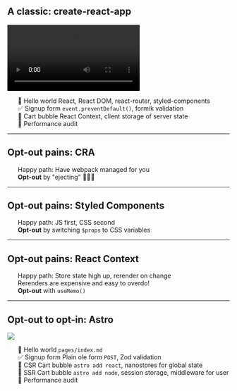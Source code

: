 ## A classic: create-react-app

<div class="grid grid-cols-[10px_1fr_1fr] grid-rows-[1fr_1em] gap-4 items-center h-100">

<Line :colors="['bg-green-300', 'bg-yellow-300', 'bg-orange-300', 'bg-red-300', 'bg-red-300']" :percent="25" />

<div>
  <video class="rounded-lg" v-if="$slidev.nav.clicks === 4" autoplay loop playsinline src="/spa-what-do-you-mean.mov" />
</div>

<div>
<v-clicks>

- 👋 Hello world <span class="text-gray-400">React, React DOM, react-router, styled-components</span>
- ✅ Signup form <span class="text-gray-400"> `event.preventDefault()`, formik validation</span>
- 🛒 Cart bubble <span class="text-gray-400"> React Context, client storage of server state</span>
- 👀 Performance audit

</v-clicks>
</div>

<KBCounter :counts="[0, 66, 76, 80, 80]" :colors="['text-green-500', 'text-yellow-500', 'text-orange-500', 'text-red-500', 'text-red-500']" class="col-span-full" />
</div>

<style>
  ul {
    list-style: none;
  }
  li {
    margin: 0;
  }
</style>

---

## Opt-out pains: CRA

- Happy path: Have webpack managed for you
- **Opt-out** by "ejecting" 🏃‍♂️💨

---

## Opt-out pains: Styled Components

- Happy path: JS first, CSS second
- **Opt-out** by switching `$props` to CSS variables

---

## Opt-out pains: React Context

- Happy path: Store state high up, rerender on change
- Rerenders are expensive and easy to overdo!
- **Opt-out** with `useMemo()`

---

## Opt-out to opt-in: Astro

<div class="grid grid-cols-[10px_1fr_1fr] grid-rows-[1fr_1em] gap-4 items-center h-100">

<Line :colors="['bg-green-300', 'bg-green-300', 'bg-green-300', 'bg-yellow-300', 'bg-green-300', 'bg-green-300']" :percent="20" />

<div>
  <img class="rounded-lg max-h-35vh" v-if="$slidev.nav.clicks === 5" src="/html.png" />
</div>

<div>
<v-clicks>

- 👋 Hello world <span class="text-gray-400">`pages/index.md`</span>
- ✅ Signup form <span class="text-gray-400"> Plain ole form `POST`, Zod validation</span>
- <span class="transition-opacity" :class="$slidev.nav.clicks >= 4 ? 'opacity-40' : ''"> 🛒 CSR Cart bubble <span class="text-gray-400"> `astro add react`, nanostores for global state</span></span>
- 🛒 SSR Cart bubble <span class="text-gray-400"> `astro add node`, session storage, middleware for user</span>
- 👀 Performance audit

</v-clicks>
</div>

<KBCounter :counts="[0, 0, 8, 48, 8, 8]" :colors="['text-green-500', 'text-green-500', 'text-green-500', 'text-green-500', 'text-green-500', 'text-green-500']" class="col-span-full" />
</div>

<style>
  ul {
    list-style: none;
  }
  li {
    margin: 0;
  }
</style>
